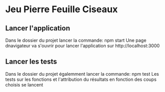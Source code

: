 # Jeu Pierre Feuille Ciseaux

## Lancer l'application

Dans le dossier du projet lancer la commande: npm start
Une page dnavigateur va s'ouvrir pour lancer l'application sur http://localhost:3000

## Lancer les tests

Dans le dossier du projet égalemment lancer la commande: npm test
Les tests sur les fonctions et l'attribution du résultats en fonction des coups choisis se lancent

